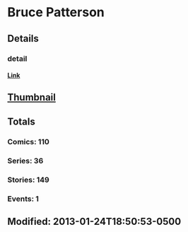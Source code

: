 # Bruce  Patterson 
## Details
### detail
#### [Link](http://marvel.com/comics/creators/1420/bruce_patterson?utm_campaign=apiRef&utm_source=225578a89fc76f3d20fbffda5d17a88d)
## [Thumbnail](http://i.annihil.us/u/prod/marvel/i/mg/b/40/image_not_available.jpg)
## Totals
### Comics: 110
### Series: 36
### Stories: 149
### Events: 1
## Modified: 2013-01-24T18:50:53-0500